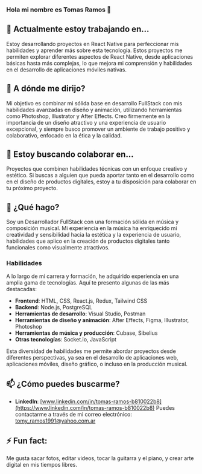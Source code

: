 ### Hola mi nombre es Tomas Ramos 👋

## 🔭 Actualmente estoy trabajando en...

Estoy desarrollando proyectos en React Native para perfeccionar mis habilidades y aprender más sobre esta tecnología. Estos proyectos me permiten explorar diferentes aspectos de React Native, desde aplicaciones básicas hasta más complejas, lo que mejora mi comprensión y habilidades en el desarrollo de aplicaciones móviles nativas.

## 🎯 A dónde me dirijo?

Mi objetivo es combinar mi sólida base en desarrollo FullStack con mis habilidades avanzadas en diseño y animación, utilizando herramientas como Photoshop, Illustrator y After Effects. Creo firmemente en la importancia de un diseño atractivo y una experiencia de usuario excepcional, y siempre busco promover un ambiente de trabajo positivo y colaborativo, enfocado en la ética y la calidad.

## 👯 Estoy buscando colaborar en...

Proyectos que combinen habilidades técnicas con un enfoque creativo y estético. Si buscas a alguien que pueda aportar tanto en el desarrollo como en el diseño de productos digitales, estoy a tu disposición para colaborar en tu próximo proyecto.

## 🤔 ¿Qué hago?

Soy un Desarrollador FullStack con una formación sólida en música y composición musical. Mi experiencia en la música ha enriquecido mi creatividad y sensibilidad hacia la estética y la experiencia de usuario, habilidades que aplico en la creación de productos digitales tanto funcionales como visualmente atractivos.

### Habilidades

A lo largo de mi carrera y formación, he adquirido experiencia en una amplia gama de tecnologías. Aquí te presento algunas de las más destacadas:

- **Frontend**: HTML, CSS, React.js, Redux, Tailwind CSS
- **Backend**: Node.js, PostgreSQL
- **Herramientas de desarrollo**: Visual Studio, Postman
- **Herramientas de diseño y animación**: After Effects, Figma, Illustrator, Photoshop
- **Herramientas de música y producción**: Cubase, Sibelius
- **Otras tecnologías**: Socket.io, JavaScript

Esta diversidad de habilidades me permite abordar proyectos desde diferentes perspectivas, ya sea en el desarrollo de aplicaciones web, aplicaciones móviles, diseño gráfico, o incluso en la producción musical.

## 📫 ¿Cómo puedes buscarme?
- **LinkedIn**: [www.linkedin.com/in/tomas-ramos-b810022b8](https://www.linkedin.com/in/tomas-ramos-b810022b8)
Puedes contactarme a través de mi correo electrónico: tomy_ramos1991@yahoo.com.ar

## ⚡ Fun fact:

Me gusta sacar fotos, editar videos, tocar la guitarra y el piano, y crear arte digital en mis tiempos libres.

